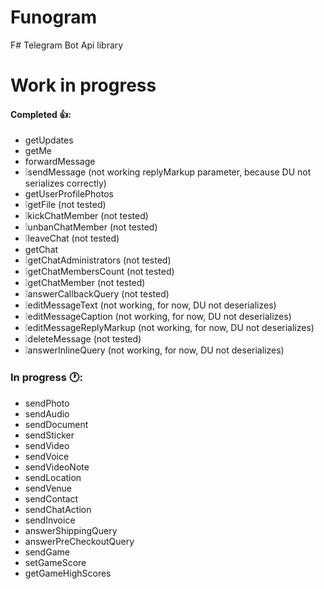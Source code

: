 # Funogram
F# Telegram Bot Api library

# Work in progress

#### Completed 👍:
- getUpdates
- getMe
- forwardMessage
- ❕sendMessage (not working replyMarkup parameter, because DU not serializes correctly)
- getUserProfilePhotos
- ❕getFile (not tested)
- ❕kickChatMember (not tested)
- ❕unbanChatMember (not tested)
- ❕leaveChat (not tested)
- getChat
- ❕getChatAdministrators (not tested)
- ❕getChatMembersCount (not tested)
- ❕getChatMember (not tested)
- ❕answerCallbackQuery (not tested)
- ❕editMessageText (not working, for now, DU not deserializes)
- ❕editMessageCaption (not working, for now, DU not deserializes)
- ❕editMessageReplyMarkup (not working, for now, DU not deserializes)
- ❕deleteMessage (not tested)
- ❕answerInlineQuery (not working, for now, DU not deserializes)


### In progress 🕐:
- sendPhoto
- sendAudio
- sendDocument
- sendSticker
- sendVideo
- sendVoice
- sendVideoNote
- sendLocation
- sendVenue
- sendContact
- sendChatAction
- sendInvoice
- answerShippingQuery
- answerPreCheckoutQuery
- sendGame
- setGameScore
- getGameHighScores